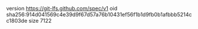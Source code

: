 version https://git-lfs.github.com/spec/v1
oid sha256:914d041569c4e39d9f67d57a76b10431ef56f1b1d9fb0b1afbbb5214cc1803de
size 7122
